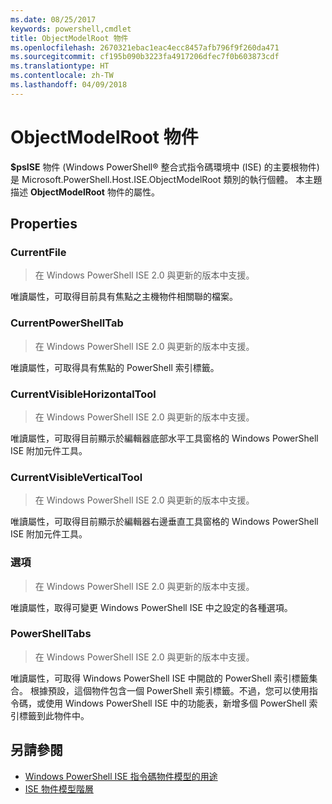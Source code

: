 ```yaml
---
ms.date: 08/25/2017
keywords: powershell,cmdlet
title: ObjectModelRoot 物件
ms.openlocfilehash: 2670321ebac1eac4ecc8457afb796f9f260da471
ms.sourcegitcommit: cf195b090b3223fa4917206dfec7f0b603873cdf
ms.translationtype: HT
ms.contentlocale: zh-TW
ms.lasthandoff: 04/09/2018
---
```

# <a name="the-objectmodelroot-object"></a>ObjectModelRoot 物件

**$psISE** 物件 (Windows PowerShell® 整合式指令碼環境中 (ISE) 的主要根物件) 是 Microsoft.PowerShell.Host.ISE.ObjectModelRoot 類別的執行個體。
本主題描述 **ObjectModelRoot** 物件的屬性。

## <a name="properties"></a>Properties

### <a name="currentfile"></a>CurrentFile

> 在 Windows PowerShell ISE 2.0 與更新的版本中支援。

唯讀屬性，可取得目前具有焦點之主機物件相關聯的檔案。

### <a name="currentpowershelltab"></a>CurrentPowerShellTab

> 在 Windows PowerShell ISE 2.0 與更新的版本中支援。

唯讀屬性，可取得具有焦點的 PowerShell 索引標籤。

### <a name="currentvisiblehorizontaltool"></a>CurrentVisibleHorizontalTool

> 在 Windows PowerShell ISE 2.0 與更新的版本中支援。

唯讀屬性，可取得目前顯示於編輯器底部水平工具窗格的 Windows PowerShell ISE 附加元件工具。

### <a name="currentvisibleverticaltool"></a>CurrentVisibleVerticalTool

> 在 Windows PowerShell ISE 2.0 與更新的版本中支援。

唯讀屬性，可取得目前顯示於編輯器右邊垂直工具窗格的 Windows PowerShell ISE 附加元件工具。

### <a name="options"></a>選項

> 在 Windows PowerShell ISE 2.0 與更新的版本中支援。

唯讀屬性，取得可變更 Windows PowerShell ISE 中之設定的各種選項。

### <a name="powershelltabs"></a>PowerShellTabs

> 在 Windows PowerShell ISE 2.0 與更新的版本中支援。

唯讀屬性，可取得 Windows PowerShell ISE 中開啟的 PowerShell 索引標籤集合。 根據預設，這個物件包含一個 PowerShell 索引標籤。不過，您可以使用指令碼，或使用 Windows PowerShell ISE 中的功能表，新增多個 PowerShell 索引標籤到此物件中。

## <a name="see-also"></a>另請參閱

- [Windows PowerShell ISE 指令碼物件模型的用途](Purpose-of-the-Windows-PowerShell-ISE-Scripting-Object-Model.md)
- [ISE 物件模型階層](The-ISE-Object-Model-Hierarchy.md)